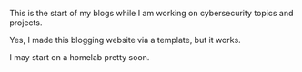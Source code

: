 This is the start of my blogs while I am working on cybersecurity topics and projects. 

Yes, I made this blogging website via a template, but it works.  

I may start on a homelab pretty soon.  
